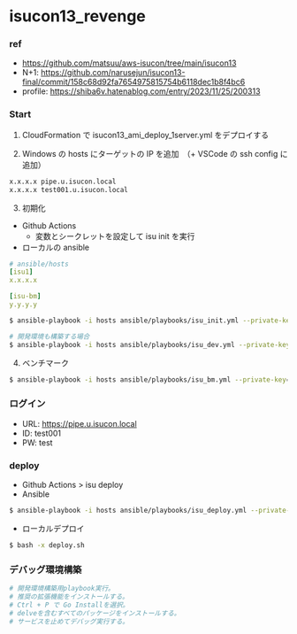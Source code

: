 # isucon13_revenge

### ref

- https://github.com/matsuu/aws-isucon/tree/main/isucon13
- N+1: https://github.com/narusejun/isucon13-final/commit/158c68d92fa7654975815754b6118dec1b8f4bc6
- profile: https://shiba6v.hatenablog.com/entry/2023/11/25/200313

### Start

1. CloudFormation で isucon13_ami_deploy_1server.yml をデプロイする

2. Windows の hosts にターゲットの IP を追加　（+ VSCode の ssh config に追加）

```bash
x.x.x.x pipe.u.isucon.local
x.x.x.x test001.u.isucon.local
```

3. 初期化

- Github Actions
  - 変数とシークレットを設定して isu init を実行
- ローカルの ansible

```yaml
# ansible/hosts
[isu1]
x.x.x.x

[isu-bm]
y.y.y.y
```

```bash
$ ansible-playbook -i hosts ansible/playbooks/isu_init.yml --private-key="./isucon13.pem"

# 開発環境も構築する場合
$ ansible-playbook -i hosts ansible/playbooks/isu_dev.yml --private-key="./isucon13.pem"
```

4. ベンチマーク

```bash
$ ansible-playbook -i hosts ansible/playbooks/isu_bm.yml --private-key="./isucon13.pem" -e "target_ip=x.x.x.x"
```

### ログイン

- URL: https://pipe.u.isucon.local
- ID: test001
- PW: test

### deploy

- Github Actions > isu deploy
- Ansible

```bash
$ ansible-playbook -i hosts ansible/playbooks/isu_deploy.yml --private-key="./isucon13.pem"
```

- ローカルデプロイ

```bash
$ bash -x deploy.sh
```

### デバッグ環境構築

```bash
# 開発環境構築用playbook実行。
# 推奨の拡張機能をインストールする。
# Ctrl + P で Go Installを選択。
# delveを含むすべてのパッケージをインストールする。
# サービスを止めてデバッグ実行する。
```
